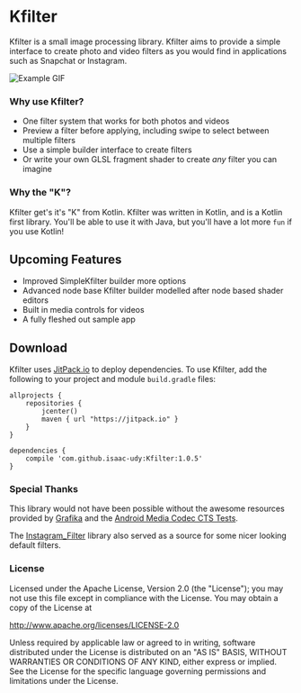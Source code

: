 # Kfilter

Kfilter is a small image processing library. Kfilter aims to provide a simple interface to create photo and video filters as you would find in applications such as Snapchat or Instagram. 

![Example GIF](.resources/kfilter_sample_1.gif)

### Why use Kfilter?

* One filter system that works for both photos and videos
* Preview a filter before applying, including swipe to select between multiple filters
* Use a simple builder interface to create filters
* Or write your own GLSL fragment shader to create *any* filter you can imagine

### Why the "K"? 

Kfilter get's it's "K" from Kotlin. Kfilter was written in Kotlin, and is a Kotlin first library. You'll be able to use it with Java, but you'll have a lot more `fun` if you use Kotlin!

## Upcoming Features

* Improved SimpleKfilter builder more options
* Advanced node base Kfilter builder modelled after node based shader editors
* Built in media controls for videos
* A fully fleshed out sample app

## Download

Kfilter uses [JitPack.io](www.jitpack.io) to deploy dependencies. To use Kfilter, add the following to your project and module `build.gradle` files: 
```
allprojects {
	repositories {
		jcenter()
		maven { url "https://jitpack.io" }
	}
}
```
```
dependencies {
	compile 'com.github.isaac-udy:Kfilter:1.0.5'
}
```

### Special Thanks
This library would not have been possible without the awesome resources provided by [Grafika](https://github.com/google/grafika) and the [Android Media Codec CTS Tests](http://bigflake.com/mediacodec/). 

The [Instagram_Filter](https://github.com/yulu/Instagram_Filter) library also served as a source for some nicer looking default filters. 

### License

Licensed under the Apache License, Version 2.0 (the "License"); you may not use this file except in compliance with the License. You may obtain a copy of the License at

<http://www.apache.org/licenses/LICENSE-2.0>

Unless required by applicable law or agreed to in writing, software distributed under the License is distributed on an "AS IS" BASIS, WITHOUT WARRANTIES OR CONDITIONS OF ANY KIND, either express or implied. See the License for the specific language governing permissions and limitations under the License.